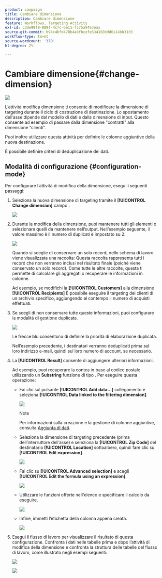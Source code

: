 ```yaml
---
product: campaign
title: Cambiare dimensione
description: Cambiare dimensione
feature: Workflows, Targeting Activity
exl-id: c3de99f8-089f-4c7c-be11-f375a9463eaa
source-git-commit: b94c4bfd478b4a8fbcefe6341608dd6a14bb31d3
workflow-type: tm+mt
source-wordcount: '370'
ht-degree: 2%

---
```


# Cambiare dimensione{#change-dimension}

![](../../assets/common.svg)

L’attività modifica dimensione ti consente di modificare la dimensione di targeting durante il ciclo di costruzione di destinazione. Lo spostamento dell’asse dipende dal modello di dati e dalla dimensione di input. Questo consente ad esempio di passare dalla dimensione &quot;contratti&quot; alla dimensione &quot;clienti&quot;.

Puoi inoltre utilizzare questa attività per definire le colonne aggiuntive della nuova destinazione.

È possibile definire criteri di deduplicazione dei dati.

## Modalità di configurazione {#configuration-mode}

Per configurare l’attività di modifica della dimensione, esegui i seguenti passaggi:

1. Seleziona la nuova dimensione di targeting tramite il **[!UICONTROL Change dimension]** campo .

   ![](assets/s_user_change_dimension_param1.png)

1. Durante la modifica della dimensione, puoi mantenere tutti gli elementi o selezionare quelli da mantenere nell’output. Nell’esempio seguente, il valore massimo è il numero di duplicati è impostato su 2.

   ![](assets/s_user_change_dimension_limit.png)

   Quando si sceglie di conservare un solo record, nello schema di lavoro viene visualizzata una raccolta: Questa raccolta rappresenta tutti i record che non verranno inclusi nel risultato finale (poiché viene conservato un solo record). Come tutte le altre raccolte, questa ti permette di calcolare gli aggregati o recuperare le informazioni in colonne.

   Ad esempio, se modifichi la **[!UICONTROL Customers]** alla dimensione **[!UICONTROL Recipients]** È possibile eseguire il targeting dei clienti di un archivio specifico, aggiungendo al contempo il numero di acquisti effettuati.

1. Se scegli di non conservare tutte queste informazioni, puoi configurare la modalità di gestione duplicata.

   ![](assets/s_user_change_dimension_param2.png)

   Le frecce blu consentono di definire la priorità di elaborazione duplicata.

   Nell’esempio precedente, i destinatari verranno deduplicati prima sul loro indirizzo e-mail, quindi sul loro numero di account, se necessario.

1. La **[!UICONTROL Result]** consente di aggiungere ulteriori informazioni.

   Ad esempio, puoi recuperare la contea in base al codice postale utilizzando un **Substring** funzione di tipo . Per eseguire questa operazione:

   * Fai clic sul pulsante **[!UICONTROL Add data...]** collegamento e seleziona **[!UICONTROL Data linked to the filtering dimension]**.

      ![](assets/wf_change-dimension_sample_01.png)

      >[!NOTE]
      >
      >Per informazioni sulla creazione e la gestione di colonne aggiuntive, consulta [Aggiunta di dati](query.md#adding-data).

   * Seleziona la dimensione di targeting precedente (prima dell’interruttore dell’asse) e seleziona la **[!UICONTROL Zip Code]** del destinatario **[!UICONTROL Location]** sottoalbero, quindi fare clic su **[!UICONTROL Edit expression]**.

      ![](assets/wf_change-dimension_sample_02.png)

   * Fai clic su **[!UICONTROL Advanced selection]** e scegli **[!UICONTROL Edit the formula using an expression]**.

      ![](assets/wf_change-dimension_sample_03.png)

   * Utilizzare le funzioni offerte nell&#39;elenco e specificare il calcolo da eseguire.

      ![](assets/wf_change-dimension_sample_04.png)

   * Infine, immetti l’etichetta della colonna appena creata.

      ![](assets/wf_change-dimension_sample_05.png)

1. Esegui il flusso di lavoro per visualizzare il risultato di questa configurazione. Confronta i dati nelle tabelle prima e dopo l’attività di modifica della dimensione e confronta la struttura delle tabelle del flusso di lavoro, come illustrato negli esempi seguenti:

   ![](assets/wf_change-dimension_sample_06.png)

   ![](assets/wf_change-dimension_sample_07.png)
